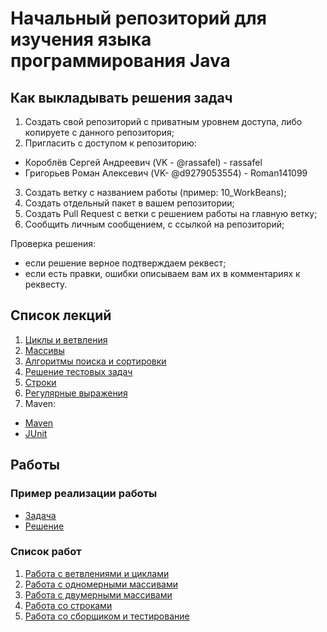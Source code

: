 # Начальный репозиторий для изучения языка программирования Java

## Как выкладывать решения задач

1. Создать свой репозиторий с приватным уровнем доступа, либо копируете с данного репозитория;
2. Пригласить с доступом к репозиторию:
- Короблёв Сергей Андреевич (VK - @rassafel) - rassafel
- Григорьев Роман Алексевич (VK- @d9279053554) - Roman141099
3. Создать ветку c названием работы (пример: 10_WorkBeans);
4. Создать отдельный пакет в вашем репозитории;
5. Создать Pull Request с ветки с решением работы на главную ветку;
6. Сообщить личным сообщением, с ссылкой на репозиторий;

Проверка решения:
- если решение верное подтверждаем реквест;
- если есть правки, ошибки описываем вам их в комментариях к реквесту.

## Список лекций

1. [Циклы и ветвления](basic-learn/src/main/java/ru/nshi/learn/lecture1)
2. [Массивы](basic-learn/src/main/java/ru/nshi/learn/lecture2)
3. [Алгоритмы поиска и сортировки](basic-learn/src/main/java/ru/nshi/learn/lecture3)
4. [Решение тестовых задач](basic-learn/src/main/java/ru/nshi/learn/lecture4)
5. [Строки](basic-learn/src/main/java/ru/nshi/learn/lecture5)
6. [Регулярные выражения](basic-learn/src/main/java/ru/nshi/learn/lecture6)
7. Maven:
  - [Maven](lessons/maven.md)
  - [JUnit](basic-learn/src/test/java/ru/nshi/learn/work0)

## Работы

### Пример реализации работы

- [Задача](tasks/0_WorkSetup.md)
- [Решение](basic-learn/src/main/java/ru/nshi/learn/work0)

### Список работ

1. [Работа с ветвлениями и циклами](tasks/1_WorkLuckyAndSimple.md)
2. [Работа с одномерными массивами](tasks/2_WorkArrays.md)
3. [Работа с двумерными массивами](tasks/3_WorkTwoDimArrays.md)
4. [Работа со строками](tasks/4_WorkStrings.md)
4. [Работа со сборщиком и тестирование](tasks/5_WorkMavenAndTests.md)
